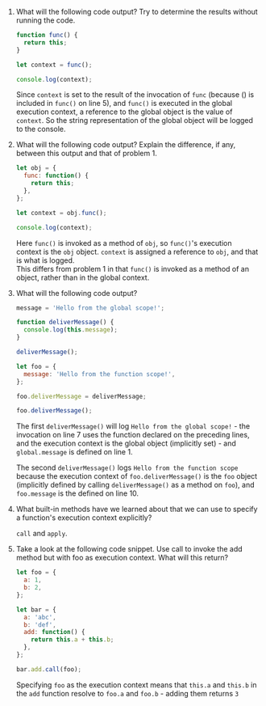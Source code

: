 1. What will the following code output? Try to determine the results without running the code.
    ```JavaScript
    function func() {
      return this;
    }

    let context = func();

    console.log(context);
    ```
    Since `context` is set to the result of the invocation of `func` (because () is included in `func()` on line 5), and `func()` is executed in the global execution context, a reference to the global object is the value of `context`.  So the string representation of the global object will be logged to the console.
  
1. What will the following code output? Explain the difference, if any, between this output and that of problem 1.
    ```JavaScript
    let obj = {
      func: function() {
        return this;
      },
    };

    let context = obj.func();

    console.log(context);
    ```

    Here `func()` is invoked as a method of `obj`, so `func()`'s execution context is the `obj` object.  `context` is assigned a reference to `obj`, and that is what is logged.  
    This differs from problem 1 in that `func()` is invoked as a method of an object, rather than in the global context.
1. What will the following code output?
    ```JavaScript
    message = 'Hello from the global scope!';

    function deliverMessage() {
      console.log(this.message);
    }

    deliverMessage();

    let foo = {
      message: 'Hello from the function scope!',
    };

    foo.deliverMessage = deliverMessage;

    foo.deliverMessage();
    ```
    The first `deliverMessage()` will log `Hello from the global scope!` - the invocation on line 7 uses the function declared on the preceding lines, and the execution context is the global object (implicitly set) - and `global.message` is defined on line 1.

    The second `deliverMessage()` logs `Hello from the function scope` because the execution context of `foo.deliverMessage()` is the `foo` object (implicitly defined by calling `deliverMessage()` as a method on `foo`), and `foo.message` is the defined on line 10.
1. What built-in methods have we learned about that we can use to specify a function's execution context explicitly?
    
    `call` and `apply`.

1. Take a look at the following code snippet. Use call to invoke the add method but with foo as execution context. What will this return?
    ```JavaScript
    let foo = {
      a: 1,
      b: 2,
    };

    let bar = {
      a: 'abc',
      b: 'def',
      add: function() {
        return this.a + this.b;
      },
    };

    bar.add.call(foo);
    ```
    Specifying `foo` as the execution context means that `this.a` and `this.b` in the `add` function resolve to `foo.a` and `foo.b` - adding them returns `3`